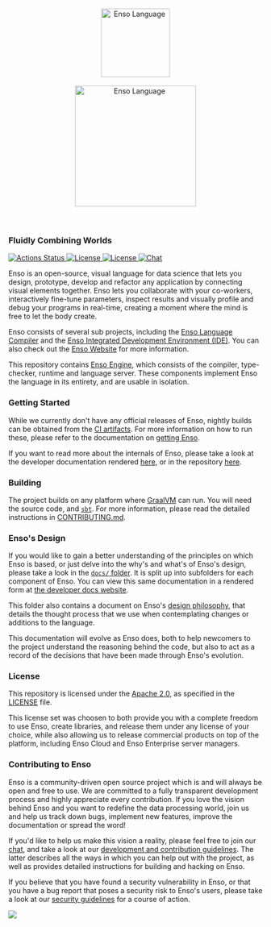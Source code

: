 <p align="center">
  <br/>
  <a href="http://enso.org">
      <img
          src="https://user-images.githubusercontent.com/1623053/79905826-22bac080-8417-11ea-82b0-ee015904a485.png"
          alt="Enso Language"
          width="136"
      />
  </a>
  <br/>
  <br/>
  <a href="http://enso.org">
      <img
          src="https://user-images.githubusercontent.com/1623053/75661125-05664300-5c6d-11ea-9bd3-8a5355db9609.png"
          alt="Enso Language"
          width="240"
      />
  </a>
  <br/>
  <br/>
  <br/>
</p>

### Fluidly Combining Worlds

<p>
  <a href="https://github.com/enso-org/enso/actions">
    <img src="https://github.com/enso-org/enso/workflows/Engine%20CI/badge.svg"
         alt="Actions Status">
  </a>
  <a href="https://github.com/enso-org/enso/blob/main/LICENSE">
    <img src="https://img.shields.io/static/v1?label=Compiler%20License&message=Apache%20v2&color=2ec352&labelColor=2c3239"
         alt="License">
  </a>
  <a href="https://github.com/enso-org/ide/blob/main/LICENSE">
    <img src="https://img.shields.io/static/v1?label=GUI%20License&message=AGPL%20v3&color=2ec352&labelColor=2c3239"
         alt="License">
  </a>
  <a href="http://chat.luna-lang.org">
    <img src="https://img.shields.io/discord/401396655599124480?label=Chat&color=2ec352&labelColor=2c3239"
         alt="Chat">
  </a>
</p>

Enso is an open-source, visual language for data science that lets you design,
prototype, develop and refactor any application by connecting visual elements
together. Enso lets you collaborate with your co-workers, interactively
fine-tune parameters, inspect results and visually profile and debug your
programs in real-time, creating a moment where the mind is free to let the body
create.

Enso consists of several sub projects, including the
[Enso Language Compiler](https://github.com/enso-org/enso) and the
[Enso Integrated Development Environment (IDE)](https://github.com/enso-org/ide).
You can also check out the [Enso Website](https://enso.org) for more
information.

This repository contains [Enso Engine](./engine/), which consists of the
compiler, type-checker, runtime and language server. These components implement
Enso the language in its entirety, and are usable in isolation.

### Getting Started

While we currently don't have any official releases of Enso, nightly builds can
be obtained from the
[CI artifacts](https://github.com/enso-org/enso/actions?query=workflow%3A%22Engine+CI%22).
For more information on how to run these, please refer to the documentation on
[getting Enso](./docs/getting-enso.md).

If you want to read more about the internals of Enso, please take a look at the
developer documentation rendered [here](https://dev.enso.org), or in the
repository [here](./docs).

### Building

The project builds on any platform where [GraalVM](https://graalvm.org) can run.
You will need the source code, and [`sbt`](https://www.scala-sbt.org/). For more
information, please read the detailed instructions in
[CONTRIBUTING.md](./docs/CONTRIBUTING.md).

### Enso's Design

If you would like to gain a better understanding of the principles on which Enso
is based, or just delve into the why's and what's of Enso's design, please take
a look in the [`docs/` folder](./docs/). It is split up into subfolders for each
component of Enso. You can view this same documentation in a rendered form at
[the developer docs website](https://dev.enso.org).

This folder also contains a document on Enso's
[design philosophy](./docs/enso-philosophy.md), that details the thought process
that we use when contemplating changes or additions to the language.

This documentation will evolve as Enso does, both to help newcomers to the
project understand the reasoning behind the code, but also to act as a record of
the decisions that have been made through Enso's evolution.

### License

This repository is licensed under the
[Apache 2.0](https://opensource.org/licenses/apache-2.0), as specified in the
[LICENSE](https://github.com/enso-org/enso/blob/main/LICENSE) file.

This license set was choosen to both provide you with a complete freedom to use
Enso, create libraries, and release them under any license of your choice, while
also allowing us to release commercial products on top of the platform,
including Enso Cloud and Enso Enterprise server managers.

### Contributing to Enso

Enso is a community-driven open source project which is and will always be open
and free to use. We are committed to a fully transparent development process and
highly appreciate every contribution. If you love the vision behind Enso and you
want to redefine the data processing world, join us and help us track down bugs,
implement new features, improve the documentation or spread the word!

If you'd like to help us make this vision a reality, please feel free to join
our [chat](http://chat.luna-lang.org/), and take a look at our
[development and contribution guidelines](./docs/CONTRIBUTING.md). The latter
describes all the ways in which you can help out with the project, as well as
provides detailed instructions for building and hacking on Enso.

If you believe that you have found a security vulnerability in Enso, or that you
have a bug report that poses a security risk to Enso's users, please take a look
at our [security guidelines](./docs/SECURITY.md) for a course of action.

<a href="https://github.com/enso-org/enso/graphs/contributors">
  <img src="https://opencollective.com/enso-language/contributors.svg?width=890&button=false">
</a>
